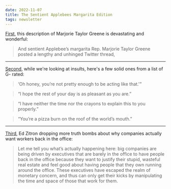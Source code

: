 ```yaml
---
date: 2022-11-07
title: The Sentient Applebees Margarita Edition
tags: newsletter
---
```






[First](https://www.garbageday.email/p/staring-and-pointing), this description of Marjorie Taylor Greene is devastating and wonderful:

> And sentient Applebee’s margarita Rep. Marjorie Taylor Greene posted a lengthy and unhinged Twitter thread,
___

[Second](https://ruinmyweek.com/funny/g-rated-insults/), while we're looking at insults, here's a few solid ones from a list of G- rated:

> ‘Oh honey, you’re not pretty enough to be acting like that.'”

> “I hope the rest of your day is as pleasant as you are.”

> “I have neither the time nor the crayons to explain this to you properly.”

> “You’re a pizza burn on the roof of the world’s mouth.”
___

[Third](https://ez.substack.com/p/the-return-to-office-rodeo), Ed Zitron dropping more truth bombs about why companies actually want workers back in the office:

> Let me tell you what’s actually happening here: big companies are being driven by executives that are barely in the office to have people back in the office because they want to justify their stupid, wasteful real estate and feel good about having people that they own running around the office. These executives have escaped the realm of monetary concern, and thus can only get their kicks by manipulating the time and space of those that work for them.
